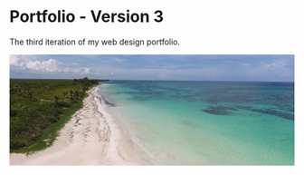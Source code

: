 # Portfolio - Version 3

The third iteration of my web design portfolio.

![Portfolio](https://github.com/toddcf/portfolio3/blob/master/assets/video/tropical-1440x562-min.jpg "Portfolio")